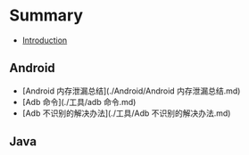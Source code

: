 # Summary

* [Introduction](README.md)

## Android

* [Android 内存泄漏总结](./Android/Android 内存泄漏总结.md)
* [Adb 命令](./工具/adb 命令.md)
* [Adb 不识别的解决办法](./工具/Adb 不识别的解决办法.md)


##  Java

